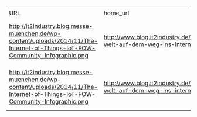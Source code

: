 ||||||||||||
| ---- | ---- | ---- | ---- | ---- | ---- | ---- | ---- | ---- | ---- | ---- |
||||||||||||
|URL|home_url|filename|device_class|device_count|market_class|market_volume|prognosis_year|publication_year|authorship_class|Dropbox folder|
|http://it2industry.blog.messe-muenchen.de/wp-content/uploads/2014/11/The-Internet-of-Things-IoT-FOW-Community-Infographic.png|http://www.blog.it2industry.de/2014/11/10/vernetzte-welt-auf-dem-weg-ins-internet-of-things/|file5_The-Internet-of-Things-IoT-FOW-Community-Infographic.png|||size|8.9E+12|2020|2014|Blogger|MariaMarg/20190102-1800|
|http://it2industry.blog.messe-muenchen.de/wp-content/uploads/2014/11/The-Internet-of-Things-IoT-FOW-Community-Infographic.png|http://www.blog.it2industry.de/2014/11/10/vernetzte-welt-auf-dem-weg-ins-internet-of-things/|file5_The-Internet-of-Things-IoT-FOW-Community-Infographic.png|||size|1.44E+13|2022|2014|Blogger|MariaMarg/20190102-1800|
